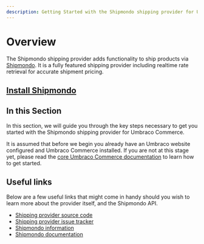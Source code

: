 ```yaml
---
description: Getting Started with the Shipmondo shipping provider for Umbraco Commerce.
---
```


# Overview

The Shipmondo shipping provider adds functionality to ship products via [Shipmondo](https://www.shipmondo.com/). It is a fully featured shipping provider including realtime rate retrieval for accurate shipment pricing.

## [Install Shipmondo](../install-shipping-providers.md)

## In this Section

In this section, we will guide you through the key steps necessary to get you started with the Shipmondo shipping provider for Umbraco Commerce.

It is assumed that before we begin you already have an Umbraco website configured and Umbraco Commerce installed. If you are not at this stage yet, please read the [core Umbraco Commerce documentation](https://docs.umbraco.com/umbraco-commerce/) to learn how to get started.

## Useful links

Below are a few useful links that might come in handy should you wish to learn more about the provider itself, and the Shipmondo API.

* [Shipping provider source code](https://github.com/umbraco/Umbraco.Commerce.ShippingProviders.Shipmondo)
* [Shipping provider issue tracker](https://github.com/umbraco/Umbraco.Commerce.ShippingProviders.Shipmondo/issues)
* [Shipmondo information](https://www.shipmondo.com/)
* [Shipmondo documentation](https://app.shipmondo.com/api/public/v3/specification/)

